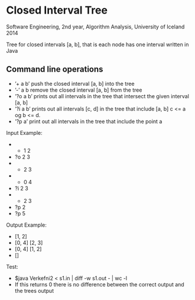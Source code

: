 Closed Interval Tree
===================
Software Engineering, 2nd year, Algorithm Analysis, University of Iceland 2014

Tree for closed intervals [a, b], that is each node has one interval written in Java

Command line operations
------------------------
- ’+ a b’ push the closed interval [a, b] into the tree
- ’-’ a b remove the closed interval [a, b] from the tree
- ’?o a b’ prints out all intervals in the tree that intersect the given interval [a, b]
- ’?i a b’ prints out all intervals [c, d] in the tree that include [a, b] c <= a og b <= d.
- ’?p a’   print out all intervals in the tree that include the point a

Input Example:
- + 1 2
- ?o 2 3
- + 2 3
- + 0 4
- ?i 2 3
- - 2 3
- ?p 2
- ?p 5

Output Example:
- [1, 2]
- [0, 4] [2, 3]
- [0, 4] [1, 2]
- []

Test:
- $java Verkefni2 < s1.in | diff -w s1.out - | wc -l
- If this returns 0 there is no difference between the correct output and the trees output

